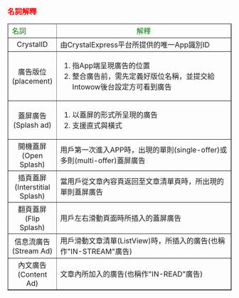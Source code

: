 ﻿﻿<h3 id='before' style='color:red'>名詞解釋</h3>

<table border="1">
	<thead>
		<tr>
			<td style='color:green'>名詞</td><td align="center" style='color:green;width:500px'>解釋</td>
		</tr>
	</thead>
	<tbody>
		<tr>
			<td align="center">CrystalID</td><td>由CrystalExpress平台所提供的唯一App識別ID</td>
		</tr>
		<tr>
			<td align="center">廣告版位(placement)</td><td>
				<ol>
	  				<li>指App端呈現廣告的位置</li>
	  				<li>整合廣告前，需先定義好版位名稱，並提交給Intowow後台設定方可看到廣告</li>
	  			</ol>
	  		</td>
		</tr>
		<tr>
			<td align="center">蓋屏廣告(Splash ad)</td><td>
				<ol>
	  				<li>以蓋屏的形式所呈現的廣告</li>
	  				<li>支援直式與橫式</li>
	  			</ol>
  			</td>
		</tr>
		<tr>
			<td align="center">開機蓋屏(Open Splash)</td><td>用戶第一次進入APP時，出現的單則(single-offer)或多則(multi-offer)蓋屏廣告</td>
		</tr>
		<tr>
			<td align="center">插頁蓋屏(Interstitial Splash)</td><td>當用戶從文章內容頁返回至文章清單頁時，所出現的單則蓋屏廣告</td>
		</tr>
		<tr>
			<td align="center">翻頁蓋屏(Flip Splash)</td><td>用戶左右滑動頁面時所插入的蓋屏廣告</td>
		</tr>
		<tr>
			<td align="center">信息流廣告(Stream Ad)</td><td>用戶滑動文章清單(ListView)時，所插入的廣告(也稱作"IN-STREAM"廣告)</td>
		</tr>
		<tr>
			<td align="center">內文廣告(Content Ad)</td><td>文章內所加入的廣告(也稱作"IN-READ"廣告)</td>
		</tr>
	</tbody>
</table>